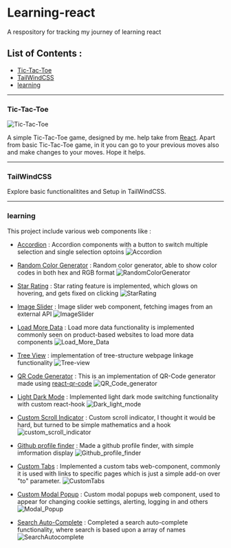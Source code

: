 # Learning-react
A respository for tracking my journey of learning react

## List of Contents :
- [Tic-Tac-Toe](#tic-tac-toe)
- [TailWindCSS](#tailwindcss)
- [learning](#learning)
---

### Tic-Tac-Toe
![Tic-Tac-Toe](https://github.com/user-attachments/assets/e9ff9c54-73e5-4770-ba68-6c2bd8c29893)

A simple Tic-Tac-Toe game, designed by me. help take from [React](https://react.dev). Apart from basic Tic-Tac-Toe game, in it you can go to your previous moves also and make changes to your moves. Hope it helps.

---
### TailWindCSS
Explore basic functionalitites and Setup in TailWindCSS. 

---
### learning
This project include various web components like :
- [Accordion](https://github.com/Sandstorm831/Learning-react/tree/main/learning/src/components/accordian) : Accordion components with a button to switch multiple selection and single selection optoins
  ![Accordion](https://github.com/user-attachments/assets/be2cd95b-30cb-4d01-8928-70588f4cbc70)

- [Random Color Generator](https://github.com/Sandstorm831/Learning-react/tree/main/learning/src/components/random_color) : Random color generator, able to show color codes in both hex and RGB format
  ![RandomColorGenerator](https://github.com/user-attachments/assets/a6bc31dd-40f4-4a59-888f-02d5abd09235)

- [Star Rating](https://github.com/Sandstorm831/Learning-react/tree/main/learning/src/components/star_rating) : Star rating feature is implemented, which glows on hovering, and gets fixed on clicking
  ![StarRating](https://github.com/user-attachments/assets/d186dd6f-c151-4379-be38-d8ee60800a26)

- [Image Slider](https://github.com/Sandstorm831/Learning-react/tree/main/learning/src/components/image_slider) : Image slider web component, fetching images from an external API
  ![ImageSlider](https://github.com/user-attachments/assets/980b9787-57b6-401f-85fd-0e9803424480)

- [Load More Data](https://github.com/Sandstorm831/Learning-react/tree/main/learning/src/components/load-more-data) : Load more data functionality is implemented commonly seen on product-based websites to load more data components
  ![Load_More_Data](https://github.com/user-attachments/assets/cf98560e-14e8-45de-a4c7-b2da87baf8cd)

- [Tree View](https://github.com/Sandstorm831/Learning-react/tree/main/learning/src/components/tree-view) : implementation of tree-structure webpage linkage functionality
  ![Tree-view](https://github.com/user-attachments/assets/e9a003c7-e120-45dd-9dca-fbb1d61b2e07)

- [QR Code Generator](https://github.com/Sandstorm831/Learning-react/tree/main/learning/src/components/qrcode) : This is an implementation of QR-Code generator made using [react-qr-code](https://www.npmjs.com/package/react-qr-code)
  ![QR_Code_generator](https://github.com/user-attachments/assets/ef2ffb3b-f47e-44a9-9348-1556bcbe704f)

- [Light Dark Mode](https://github.com/Sandstorm831/Learning-react/tree/main/learning/src/components/light_dark_mode) : Implemented light dark mode switching functionality with custom react-hook
  ![Dark_light_mode](https://github.com/user-attachments/assets/a2e3c746-0106-480e-a7ca-cfbcecad56f4)

- [Custom Scroll Indicator](https://github.com/Sandstorm831/Learning-react/tree/main/learning/src/components/custom_scroll_indicator) : Custom scroll indicator, I thought it would be hard, but turned to be simple mathematics and a hook
  ![custom_scroll_indicator](https://github.com/user-attachments/assets/ad67257f-5190-46f2-9e3a-db98d3dcc9ef)

- [Github profile finder](https://github.com/Sandstorm831/Learning-react/tree/main/learning/src/components/github_profile_finder) : Made a github profile finder, with simple imformation display
  ![Github_profile_finder](https://github.com/user-attachments/assets/7e4df662-fc75-4ea6-a8c7-2b4cf1302665)

- [Custom Tabs](https://github.com/Sandstorm831/Learning-react/tree/main/learning/src/components/custom-tabs) : Implemented a custom tabs web-component, commonly it is used with links to specific pages which is just a simple add-on over "to" parameter.
  ![CustomTabs](https://github.com/user-attachments/assets/8784a819-76d8-491a-b23e-94d48543591d)

- [Custom Modal Popup](https://github.com/Sandstorm831/Learning-react/tree/main/learning/src/components/custom_modal_popup) : Custom modal popups web component, used to appear for changing cookie settings, alerting, logging in and others
  ![Modal_Popup](https://github.com/user-attachments/assets/cb130bf4-b49f-42c4-a6a9-323d9e387733)

- [Search Auto-Complete](https://github.com/Sandstorm831/Learning-react/tree/main/learning/src/components/search-autocomplete) : Completed a search auto-complete functionality, where search is based upon a array of names
  ![SearchAutocomplete](https://github.com/user-attachments/assets/05f6e1be-aaaa-4340-b518-6a8f86a49b86)
